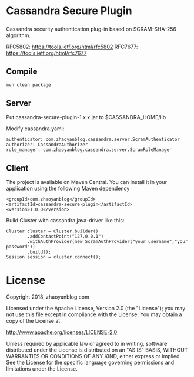 # Cassandra Secure Plugin
#####
Cassandra security authentication plug-in based on SCRAM-SHA-256 algorithm.

RFC5802: https://tools.ietf.org/html/rfc5802
RFC7677: https://tools.ietf.org/html/rfc7677

## Compile
`
 mvn clean package
`

## Server

Put cassandra-secure-plugin-1.x.x.jar to $CASSANDRA_HOME/lib

Modify cassandra.yaml:  
```
authenticator: com.zhaoyanblog.cassandra.server.ScramAuthenticator  
authorizer: CassandraAuthorizer  
role_manager: com.zhaoyanblog.cassandra.server.ScramRoleManager
```

## Client

The project is available on Maven Central. You can install it in your application using the following Maven dependency

```
<groupId>com.zhaoyanblog</groupId>  
<artifactId>cassandra-secure-plugin</artifactId>  
<version>1.0.0</version>
```
Build Cluster with cassandra java-driver like this:

```
Cluster cluster = Cluster.builder()  
        .addContactPoint("127.0.0.1")  
        .withAuthProvider(new ScramAuthProvider("your username","your password"))  
        .build();  
Session session = cluster.connect();
```
# License
Copyright 2018, zhaoyanblog.com

Licensed under the Apache License, Version 2.0 (the "License"); you may not use this file except in compliance with the License. You may obtain a copy of the License at

http://www.apache.org/licenses/LICENSE-2.0

Unless required by applicable law or agreed to in writing, software distributed under the License is distributed on an "AS IS" BASIS, WITHOUT WARRANTIES OR CONDITIONS OF ANY KIND, either express or implied. See the License for the specific language governing permissions and limitations under the License.
